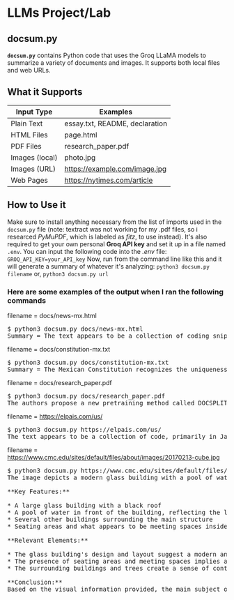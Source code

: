 # LLMs Project/Lab

## docsum.py 
**`docsum.py`** contains Python code that uses the Groq LLaMA models to summarize a variety of documents and images. It supports both local files and web URLs.

## What it Supports

| Input Type            | Examples                                  |
|-----------------------|-------------------------------------------|
| Plain Text            |  essay.txt, README, declaration           | 
| HTML Files            |  page.html                                | 
| PDF Files             |  research_paper.pdf                       | 
| Images (local)        |  photo.jpg                                |
| Images (URL)          |  https://example.com/image.jpg            |
| Web Pages             |  https://nytimes.com/article              |

## How to Use it

Make sure to install anything necessary from the list of imports used in the `docsum.py` file (note: textract was not working for my .pdf files, so i researced *PyMuPDF*, which is labeled as *fitz*, to use instead). It's also required to get your own personal **Groq API key** and set it up in a file named `.env`. You can input the following code into the *.env* file:
`GROQ_API_KEY=your_API_key`
Now, run from the command line like this and it will generate a summary of whatever it's analyzing:
`python3 docsum.py filename`
or,
`python3 docsum.py url`

### Here are some examples of the output when I ran the following commands

filename = docs/news-mx.html
<pre>$ python3 docsum.py docs/news-mx.html  
Summary = The text appears to be a collection of coding snippets, including JavaScript, CSS, and HTML, that make up the El País website. The code includes settings and configurations for content, advertising, and user subscription links, as well as styles and animations for visual elements. Meanwhile, the text also includes news articles about the US Supreme Court's decision to allow the deportation of immigrants accused of being involved with a criminal organization in Venezuela.</pre>
filename = docs/constitution-mx.txt
<pre>$ python3 docsum.py docs/constitution-mx.txt
Summary = The Mexican Constitution recognizes the uniqueness and indivisibility of the Mexican Nation and its pluricultural composition, guaranteeing the rights and autonomy of indigenous peoples. The constitution outlines the principles and rules for governance, including the structure and powers of the federal government, states, and municipalities, as well as the rights and responsibilities of public servants. Additionally, the constitution establishes specific provisions for labor and social welfare, including the rights of workers and the responsibilities of employers.</pre>
filename = docs/research_paper.pdf
<pre>$ python3 docsum.py docs/research_paper.pdf
The authors propose a new pretraining method called DOCSPLIT, specifically designed for large documents, which forces models to consider the global context of a document using a contrastive loss. DOCSPLIT outperforms other pretraining methods on document classification, few-shot learning, and document retrieval tasks, and can be applied to any model architecture. The results suggest that DOCSPLIT can significantly improve the performance of models on large documents, with the best results achieved in few-shot text classification tasks.</pre>
filename = https://elpais.com/us/
<pre>$ python3 docsum.py https://elpais.com/us/
The text appears to be a collection of code, primarily in JavaScript and CSS, for a website or application, defining various functions, classes, and styles for elements, layouts, and typography. The text also includes news articles and updates from various fields, discussing topics such as politics, economy, culture, and technology.</pre>
filename = https://www.cmc.edu/sites/default/files/about/images/20170213-cube.jpg
<pre>$ python3 docsum.py https://www.cmc.edu/sites/default/files/about/images/20170213-cube.jpg
The image depicts a modern glass building with a pool of water in front of it, surrounded by other buildings. The main subject or scene depicted in this image is likely an office or educational facility, given the presence of seating areas and what appears to be meeting spaces.

**Key Features:**

* A large glass building with a black roof
* A pool of water in front of the building, reflecting the lights from inside
* Several other buildings surrounding the main structure
* Seating areas and what appears to be meeting spaces inside the glass building

**Relevant Elements:**

* The glass building's design and layout suggest a modern and open-concept space
* The presence of seating areas and meeting spaces implies a functional purpose, such as an office or educational facility
* The surrounding buildings and trees create a sense of context and environment

**Conclusion:**
Based on the visual information provided, the main subject or scene depicted in this image is likely an office or educational facility, showcasing a modern and functional design.</pre>